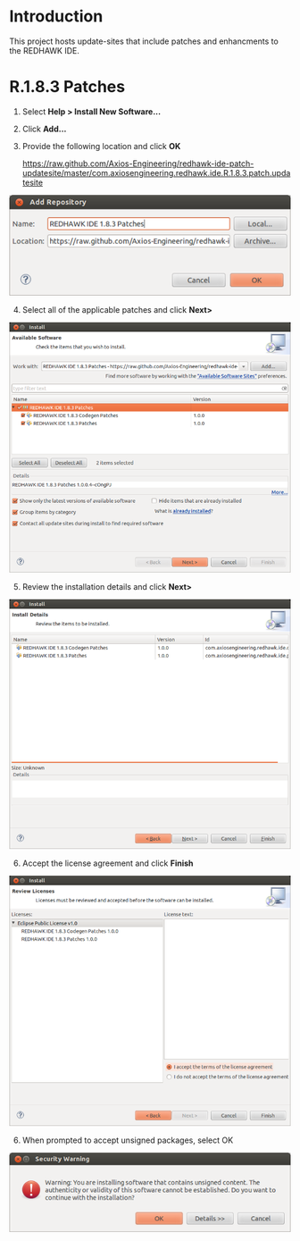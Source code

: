 Introduction
============================

This project hosts update-sites that include patches and enhancments
to the REDHAWK IDE.

R.1.8.3 Patches
============================

1. Select **Help > Install New Software...**

2. Click **Add...**

3. Provide the following location and click **OK**

    https://raw.github.com/Axios-Engineering/redhawk-ide-patch-updatesite/master/com.axiosengineering.redhawk.ide.R.1.8.3.patch.updatesite

![ScreenShot](https://github.com/Axios-Engineering/redhawk-ide-patch-updatesite/raw/master/images/add_update_site.png)

4. Select all of the applicable patches and click **Next>**

![ScreenShot](https://github.com/Axios-Engineering/redhawk-ide-patch-updatesite/raw/master/images/select_patches.png)

5. Review the installation details and click **Next>**

![ScreenShot](https://github.com/Axios-Engineering/redhawk-ide-patch-updatesite/raw/master/images/review_installation.png)

6. Accept the license agreement and click **Finish**

![ScreenShot](https://github.com/Axios-Engineering/redhawk-ide-patch-updatesite/raw/master/images/accept_license.png)

6. When prompted to accept unsigned packages, select OK

![ScreenShot](https://github.com/Axios-Engineering/redhawk-ide-patch-updatesite/raw/master/images/accept_unsigned_packages.png)
